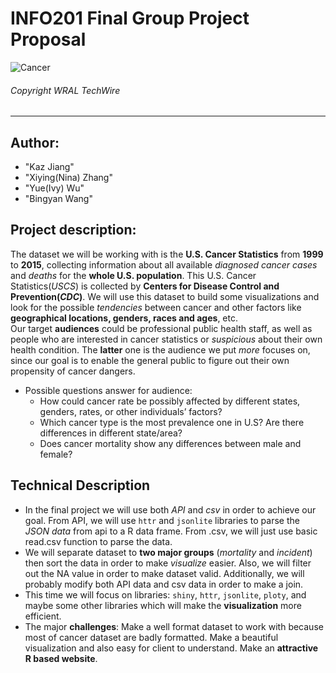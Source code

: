 # INFO201 Final Group Project Proposal

![Cancer](https://www.wraltechwire.com/wp-content/uploads/2018/04/cancer.jpg)
###### Copyright WRAL TechWire

<hr>

## Author:
- "Kaz Jiang"
- "Xiying(Nina) Zhang"
- "Yue(Ivy) Wu"
- "Bingyan Wang"

## Project description:
The dataset we will be working with is the **U.S. Cancer Statistics** from **1999** to **2015**, collecting information about all available _diagnosed cancer cases_ and _deaths_ for the **whole U.S. population**. This U.S. Cancer Statistics(_USCS_) is collected by **Centers for Disease Control and Prevention(_CDC_)**. We will use this dataset to build some visualizations and look for the possible _tendencies_ between cancer and other factors like **geographical locations, genders, races and ages**, etc.\
Our target **audiences** could be professional public health staff, as well as people who are interested in cancer statistics or _suspicious_ about their own health condition. The **latter** one is the audience we put _more_ focuses on, since our goal is to enable the general public to figure out their own propensity of cancer dangers. 

* Possible questions answer for audience:
    + How could cancer rate be possibly affected by different states, genders, rates, or other individuals’ factors?
    + Which cancer type is the most prevalence one in U.S? Are there differences in different state/area?
    + Does cancer mortality show any differences between male and female?

## Technical Description
- In the final project we will use both _API_ and _csv_ in order to achieve our goal.  From API, we will use `httr` and `jsonlite` libraries to parse the _JSON data_ from api to a R data frame. From .csv, we will just use basic read.csv function to parse the data.
- We will separate dataset to **two major groups** (_mortality_ and _incident_) then sort the data in order to make _visualize_ easier. Also, we will filter out the NA value in order to make dataset valid. Additionally, we will probably modify both API data and csv data in order to make a join.
- This time we will focus on libraries: `shiny`, `httr`, `jsonlite`, `ploty`, and maybe some other libraries which will make the **visualization** more efficient.
- The major **challenges**: Make a well format dataset to work with because most of cancer dataset are badly formatted. Make a beautiful visualization and also easy for client to understand. Make an **attractive R based website**.
